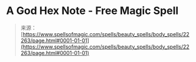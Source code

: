 <!--yml
category: 未分类
date: 2024-06-12 19:06:25
-->

# A God Hex Note - Free Magic Spell

> 来源：[https://www.spellsofmagic.com/spells/beauty_spells/body_spells/22263/page.html#0001-01-01](https://www.spellsofmagic.com/spells/beauty_spells/body_spells/22263/page.html#0001-01-01)